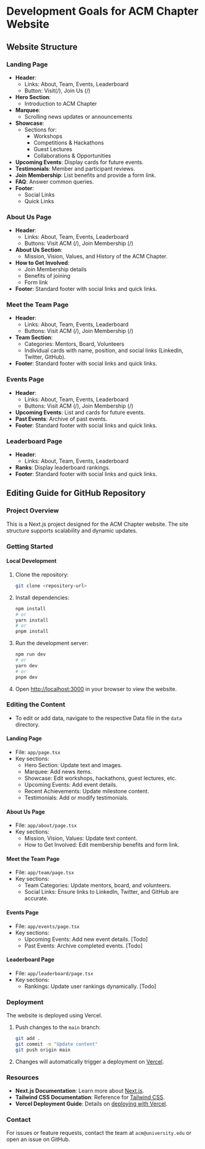 # Development Goals for ACM Chapter Website

## Website Structure

### Landing Page
- **Header**:
  - Links: About, Team, Events, Leaderboard
  - Button: Visit(/), Join Us (/)
- **Hero Section**:
  - Introduction to ACM Chapter
- **Marquee**:
  - Scrolling news updates or announcements
- **Showcase**:
  - Sections for:
    - Workshops
    - Competitions & Hackathons
    - Guest Lectures
    - Collaborations & Opportunities
- **Upcoming Events**: Display cards for future events.
- **Testimonials**: Member and participant reviews.
- **Join Membership**: List benefits and provide a form link.
- **FAQ**: Answer common queries.
- **Footer**:
  - Social Links
  - Quick Links

### About Us Page
- **Header**:
  - Links: About, Team, Events, Leaderboard
  - Buttons: Visit ACM (/), Join Membership (/)
- **About Us Section**:
  - Mission, Vision, Values, and History of the ACM Chapter.
- **How to Get Involved**:
  - Join Membership details
  - Benefits of joining
  - Form link
- **Footer**: Standard footer with social links and quick links.

### Meet the Team Page
- **Header**:
  - Links: About, Team, Events, Leaderboard
  - Buttons: Visit ACM (/), Join Membership (/)
- **Team Section**:
  - Categories: Mentors, Board, Volunteers
  - Individual cards with name, position, and social links (LinkedIn, Twitter, GitHub).
- **Footer**: Standard footer with social links and quick links.

### Events Page
- **Header**:
  - Links: About, Team, Events, Leaderboard
  - Buttons: Visit ACM (/), Join Membership (/)
- **Upcoming Events**: List and cards for future events.
- **Past Events**: Archive of past events.
- **Footer**: Standard footer with social links and quick links.

### Leaderboard Page
- **Header**:
  - Links: About, Team, Events, Leaderboard
- **Ranks**: Display leaderboard rankings.
- **Footer**: Standard footer with social links and quick links.

## Editing Guide for GitHub Repository

### Project Overview
This is a Next.js project designed for the ACM Chapter website. The site structure supports scalability and dynamic updates.

### Getting Started

#### Local Development
1. Clone the repository:
   ```bash
   git clone <repository-url>
   ```

2. Install dependencies:
   ```bash
   npm install
   # or
   yarn install
   # or
   pnpm install
   ```

3. Run the development server:
   ```bash
   npm run dev
   # or
   yarn dev
   # or
   pnpm dev
   ```

4. Open [http://localhost:3000](http://localhost:3000) in your browser to view the website.

### Editing the Content

- To edit or add data, navigate to the respective Data file in the `data` directory.

#### Landing Page
- File: `app/page.tsx`
- Key sections:
  - Hero Section: Update text and images.
  - Marquee: Add news items.
  - Showcase: Edit workshops, hackathons, guest lectures, etc.
  - Upcoming Events: Add event details.
  - Recent Achievements: Update milestone content.
  - Testimonials: Add or modify testimonials.

#### About Us Page
- File: `app/about/page.tsx`
- Key sections:
  - Mission, Vision, Values: Update text content.
  - How to Get Involved: Edit membership benefits and form link.

#### Meet the Team Page
- File: `app/team/page.tsx`
- Key sections:
  - Team Categories: Update mentors, board, and volunteers.
  - Social Links: Ensure links to LinkedIn, Twitter, and GitHub are accurate.

#### Events Page
- File: `app/events/page.tsx`
- Key sections:
  - Upcoming Events: Add new event details. [Todo]
  - Past Events: Archive completed events. [Todo]

#### Leaderboard Page
- File: `app/leaderboard/page.tsx`
- Key sections:
  - Rankings: Update user rankings dynamically. [Todo]

### Deployment
The website is deployed using Vercel.
1. Push changes to the `main` branch:
   ```bash
   git add .
   git commit -m "Update content"
   git push origin main
   ```
2. Changes will automatically trigger a deployment on [Vercel](https://vercel.com).

### Resources
- **Next.js Documentation**: Learn more about [Next.js](https://nextjs.org/docs).
- **Tailwind CSS Documentation**: Reference for [Tailwind CSS](https://tailwindcss.com/docs).
- **Vercel Deployment Guide**: Details on [deploying with Vercel](https://vercel.com/docs).

### Contact
For issues or feature requests, contact the team at `acm@university.edu` or open an issue on GitHub.

